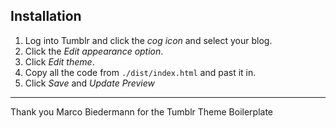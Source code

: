 ## Installation

1. Log into Tumblr and click the *cog icon* and select your blog.
1. Click the *Edit appearance option*.
1. Click *Edit theme*.
1. Copy all the code from `./dist/index.html` and past it in.
1. Click *Save* and *Update Preview*

---

Thank you Marco Biedermann for the Tumblr Theme Boilerplate